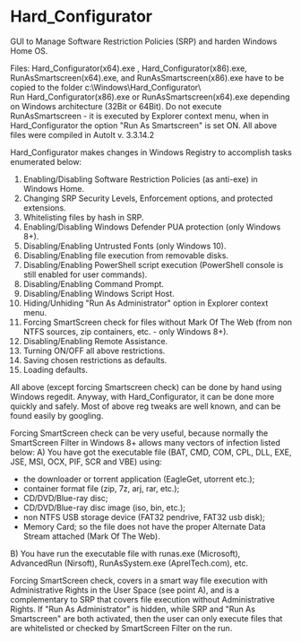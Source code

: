 # Hard_Configurator
GUI to Manage Software Restriction Policies (SRP) and harden Windows Home OS.

Files: Hard_Configurator(x64).exe , Hard_Configurator(x86).exe, RunAsSmartscreen(x64).exe, and  RunAsSmartscreen(x86).exe have to be copied to the folder c:\Windows\Hard_Configurator\  
Run Hard_Configurator(x86).exe or RunAsSmartscreen(x64).exe depending on Windows architecture (32Bit or 64Bit). Do not execute RunAsSmartscreen - it is executed by Explorer context menu, when in Hard_Configurator the option "Run As Smartscreen" is set ON.
All above files were compiled in AutoIt v. 3.3.14.2

Hard_Configurator makes changes in Windows Registry to accomplish tasks enumerated below:

1. Enabling/Disabling Software Restriction Policies (as anti-exe) in Windows Home.
2. Changing SRP Security Levels, Enforcement options, and protected extensions.
3. Whitelisting files by hash in SRP.
4. Enabling/Disabling Windows Defender PUA protection (only Windows 8+).
5. Disabling/Enabling Untrusted Fonts (only Windows 10).
6. Disabling/Enabling file execution from removable disks.
7. Disabling/Enabling PowerShell script execution (PowerShell console is still enabled for user commands).
8. Disabling/Enabling Command Prompt.
9. Disabling/Enabling Windows Script Host.
10. Hiding/Unhiding "Run As Administrator" option in Explorer context menu.
11. Forcing SmartScreen check for files without Mark Of The Web (from non NTFS sources, zip containers, etc. - only Windows 8+).
12. Disabling/Enabling Remote Assistance.
13. Turning ON/OFF  all above restrictions.
14. Saving chosen restrictions as defaults.
15. Loading defaults.

All above (except forcing Smartscreen check) can be done by hand using Windows regedit. Anyway, with Hard_Configurator, it can be done more quickly and safely. Most of above reg tweaks are well known, and can be found easily by googling.

Forcing SmartScreen check can be very useful, because normally the SmartScreen Filter in Windows 8+ allows many vectors of infection listed below:
A) You have got the executable file (BAT, CMD, COM, CPL, DLL, EXE, JSE, MSI, OCX, PIF, SCR and VBE) using:
* the downloader or torrent application (EagleGet, utorrent etc.);
* container format file (zip, 7z, arj, rar, etc.);
* CD/DVD/Blue-ray disc;
* CD/DVD/Blue-ray disc image (iso, bin, etc.);
* non NTFS USB storage device (FAT32 pendrive, FAT32 usb disk);
* Memory Card;
so the file does not have the proper Alternate Data Stream attached (Mark Of The Web).

B) You have run the executable file with runas.exe (Microsoft), AdvancedRun (Nirsoft), RunAsSystem.exe (AprelTech.com), etc.

Forcing SmartScreen check, covers in a smart way file execution with Administrative Rights in the User Space (see point A), and is a complementary to SRP that covers file execution without Administrative Rights. If "Run As Administrator" is hidden, while SRP and "Run As Smartscreen" are both activated, then the user can only execute files that are whitelisted or checked by SmartScreen Filter on the run.

